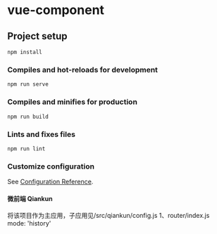 # vue-component

## Project setup
```
npm install
```

### Compiles and hot-reloads for development
```
npm run serve
```

### Compiles and minifies for production
```
npm run build
```

### Lints and fixes files
```
npm run lint
```

### Customize configuration
See [Configuration Reference](https://cli.vuejs.org/config/).


#### 微前端 Qiankun
将该项目作为主应用，子应用见/src/qiankun/config.js
1、router/index.js
mode: 'history'